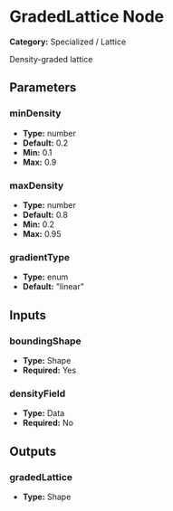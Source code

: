 
# GradedLattice Node

**Category:** Specialized / Lattice

Density-graded lattice

## Parameters


### minDensity
- **Type:** number
- **Default:** 0.2
- **Min:** 0.1
- **Max:** 0.9



### maxDensity
- **Type:** number
- **Default:** 0.8
- **Min:** 0.2
- **Max:** 0.95



### gradientType
- **Type:** enum
- **Default:** "linear"





## Inputs


### boundingShape
- **Type:** Shape
- **Required:** Yes



### densityField
- **Type:** Data
- **Required:** No



## Outputs


### gradedLattice
- **Type:** Shape




